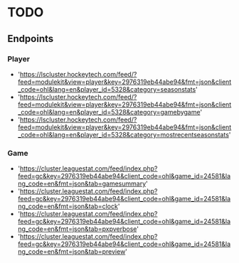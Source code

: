 # TODO

## Endpoints

### Player
- 'https://lscluster.hockeytech.com/feed/?feed=modulekit&view=player&key=2976319eb44abe94&fmt=json&client_code=ohl&lang=en&player_id=5328&category=seasonstats'
- 'https://lscluster.hockeytech.com/feed/?feed=modulekit&view=player&key=2976319eb44abe94&fmt=json&client_code=ohl&lang=en&player_id=5328&category=gamebygame'
- 'https://lscluster.hockeytech.com/feed/?feed=modulekit&view=player&key=2976319eb44abe94&fmt=json&client_code=ohl&lang=en&player_id=5328&category=mostrecentseasonstats'

### Game
- 'https://cluster.leaguestat.com/feed/index.php?feed=gc&key=2976319eb44abe94&client_code=ohl&game_id=24581&lang_code=en&fmt=json&tab=gamesummary'
- 'https://cluster.leaguestat.com/feed/index.php?feed=gc&key=2976319eb44abe94&client_code=ohl&game_id=24581&lang_code=en&fmt=json&tab=clock'
- 'https://cluster.leaguestat.com/feed/index.php?feed=gc&key=2976319eb44abe94&client_code=ohl&game_id=24581&lang_code=en&fmt=json&tab=pxpverbose'
- 'https://cluster.leaguestat.com/feed/index.php?feed=gc&key=2976319eb44abe94&client_code=ohl&game_id=24581&lang_code=en&fmt=json&tab=preview'
